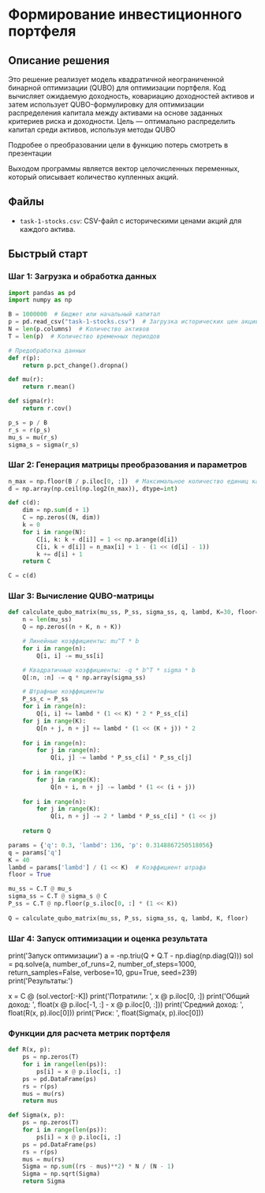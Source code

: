 # Формирование инвестиционного портфеля

## Описание решения

Это решение реализует модель квадратичной неограниченной бинарной оптимизации (QUBO) для оптимизации портфеля. Код вычисляет ожидаемую доходность, ковариацию доходностей активов и затем использует QUBO-формулировку для оптимизации распределения капитала между активами на основе заданных критериев риска и доходности. Цель — оптимально распределить капитал среди активов, используя методы QUBO

Подробее о преобразовании цели в функцию потерь смотреть в презентации


Выходом программы является вектор целочисленных переменных, который описывает количество купленных акций. 

## Файлы

- `task-1-stocks.csv`: CSV-файл с историческими ценами акций для каждого актива. 

## Быстрый старт

### Шаг 1: Загрузка и обработка данных

```python
import pandas as pd
import numpy as np

B = 1000000  # Бюджет или начальный капитал
p = pd.read_csv("task-1-stocks.csv")  # Загрузка исторических цен акций
N = len(p.columns)  # Количество активов
T = len(p)  # Количество временных периодов

# Предобработка данных
def r(p):
    return p.pct_change().dropna()

def mu(r):
    return r.mean()

def sigma(r):
    return r.cov()

p_s = p / B
r_s = r(p_s)
mu_s = mu(r_s)
sigma_s = sigma(r_s)
```
### Шаг 2: Генерация матрицы преобразования и параметров

```python
n_max = np.floor(B / p.iloc[0, :])  # Максимальное количество единиц каждого актива
d = np.array(np.ceil(np.log2(n_max)), dtype=int)

def c(d):
    dim = np.sum(d + 1)
    C = np.zeros((N, dim))
    k = 0
    for i in range(N):
        C[i, k: k + d[i]] = 1 << np.arange(d[i])
        C[i, k + d[i]] = n_max[i] + 1 - (1 << (d[i] - 1))
        k += d[i] + 1
    return C

C = c(d)
```

### Шаг 3: Вычисление QUBO-матрицы

```python
def calculate_qubo_matrix(mu_ss, P_ss, sigma_ss, q, lambd, K=30, floor=True):
    n = len(mu_ss)
    Q = np.zeros((n + K, n + K))

    # Линейные коэффициенты: mu^T * b
    for i in range(n):
        Q[i, i] -= mu_ss[i]

    # Квадратичные коэффициенты: -q * b^T * sigma * b
    Q[:n, :n] -= q * np.array(sigma_ss)

    # Штрафные коэффициенты
    P_ss_c = P_ss
    for i in range(n):
        Q[i, i] += lambd * (1 << K) * 2 * P_ss_c[i]
    for j in range(K):
        Q[n + j, n + j] += lambd * (1 << (K + j)) * 2
    
    for i in range(n):
        for j in range(n):
            Q[i, j] -= lambd * P_ss_c[i] * P_ss_c[j]
    
    for i in range(K):
        for j in range(K):
            Q[n + i, n + j] -= lambd * (1 << (i + j))
            
    for i in range(n):
        for j in range(K):
            Q[i, n + j] -= 2 * lambd * P_ss_c[i] * (1 << j)
    
    return Q

params = {'q': 0.3, 'lambd': 136, 'p': 0.3148867250518056}
q = params['q']
K = 40
lambd = params['lambd'] / (1 << K)  # Коэффициент штрафа
floor = True

mu_ss = C.T @ mu_s
sigma_ss = C.T @ sigma_s @ C
P_ss = C.T @ np.floor(p_s.iloc[0, :] * (1 << K))
    
Q = calculate_qubo_matrix(mu_ss, P_ss, sigma_ss, q, lambd, K, floor)
```

### Шаг 4: Запуск оптимизации и оценка результата
print('Запуск оптимизации')
a = -np.triu(Q + Q.T - np.diag(np.diag(Q)))
sol = pq.solve(a, number_of_runs=2, number_of_steps=1000, return_samples=False, verbose=10, gpu=True, seed=239)
print('Результаты:')

x = C @ (sol.vector[:-K])
print('Потратили: ', x @ p.iloc[0, :])
print('Общий доход: ', float(x @ p.iloc[-1, :] - x @ p.iloc[0, :]))
print('Средний доход: ', float(R(x, p).iloc[0]))
print('Риск: ', float(Sigma(x, p).iloc[0]))

### Функции для расчета метрик портфеля

```python
def R(x, p):
    ps = np.zeros(T)
    for i in range(len(ps)):
        ps[i] = x @ p.iloc[i, :]
    ps = pd.DataFrame(ps)
    rs = r(ps)
    mus = mu(rs)
    return mus

def Sigma(x, p):
    ps = np.zeros(T)
    for i in range(len(ps)):
        ps[i] = x @ p.iloc[i, :]
    ps = pd.DataFrame(ps)
    rs = r(ps)
    mus = mu(rs)
    Sigma = np.sum((rs - mus)**2) * N / (N - 1)
    Sigma = np.sqrt(Sigma)
    return Sigma
```


